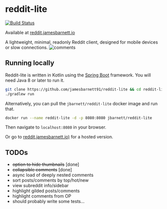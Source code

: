# reddit-lite
[![Build Status](https://travis-ci.org/jamesbarnett91/reddit-lite.svg?branch=master)](https://travis-ci.org/jamesbarnett91/reddit-lite)

Available at [reddit.jamesbarnett.io](https://reddit.jamesbarnett.io)

A lightweight, minimal, readonly Reddit client, designed for mobile devices or slow connections.
![comments](https://jamesbarnett.io/files/reddit-lite/screenshots/rl3.png)

## Running locally
Reddit-lite is written in Kotlin using the [Spring Boot](https://spring.io/projects/spring-boot) framework.
You will need Java 8 or later to run it.

```sh
git clone https://github.com/jamesbarnett91/reddit-lite && cd reddit-lite
./gradlew run
```
Alternatively, you can pull the `jbarnett/reddit-lite` docker image and run that.
```sh
docker run --name reddit-lite -d -p 8080:8080 jbarnett/reddit-lite
```
Then navigate to `localhost:8080` in your browser.

Or go to [reddit.jamesbarnett.io)](https://reddit.jamesbarnett.io) for a hosted version.

## TODOs
* ~~option to hide thumbnails~~ [done]
* ~~collapsible comments~~ [done]
* async load of deeply nested comments
* sort posts/comments by top/hot/new
* view subreddit info/sidebar
* highlight gilded posts/comments
* highlight comments from OP
* should probably write some tests...
